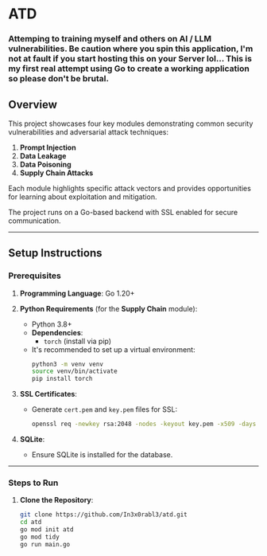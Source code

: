 # ATD

### Attemping to training myself and others on AI / LLM vulnerabilities. Be caution where you spin this application, I'm not at fault if you start hosting this on your Server lol... This is my first real attempt using Go to create a working application so please don't be brutal.

## **Overview**

This project showcases four key modules demonstrating common security vulnerabilities and adversarial attack techniques:

1. **Prompt Injection**
2. **Data Leakage**
3. **Data Poisoning**
4. **Supply Chain Attacks**

Each module highlights specific attack vectors and provides opportunities for learning about exploitation and mitigation.

The project runs on a Go-based backend with SSL enabled for secure communication.

---

## **Setup Instructions**

### **Prerequisites**

1. **Programming Language**: Go 1.20+  
2. **Python Requirements** (for the **Supply Chain** module):
   - Python 3.8+
   - **Dependencies**:
     - `torch` (install via pip)
   - It's recommended to set up a virtual environment:
     ```bash
     python3 -m venv venv
     source venv/bin/activate
     pip install torch
     ```

3. **SSL Certificates**:
   - Generate `cert.pem` and `key.pem` files for SSL:
     ```bash
     openssl req -newkey rsa:2048 -nodes -keyout key.pem -x509 -days 365 -out cert.pem
     ```

4. **SQLite**:
   - Ensure SQLite is installed for the database.

---

### **Steps to Run**

1. **Clone the Repository**:
   ```bash
   git clone https://github.com/In3x0rabl3/atd.git
   cd atd
   go mod init atd
   go mod tidy
   go run main.go
```
